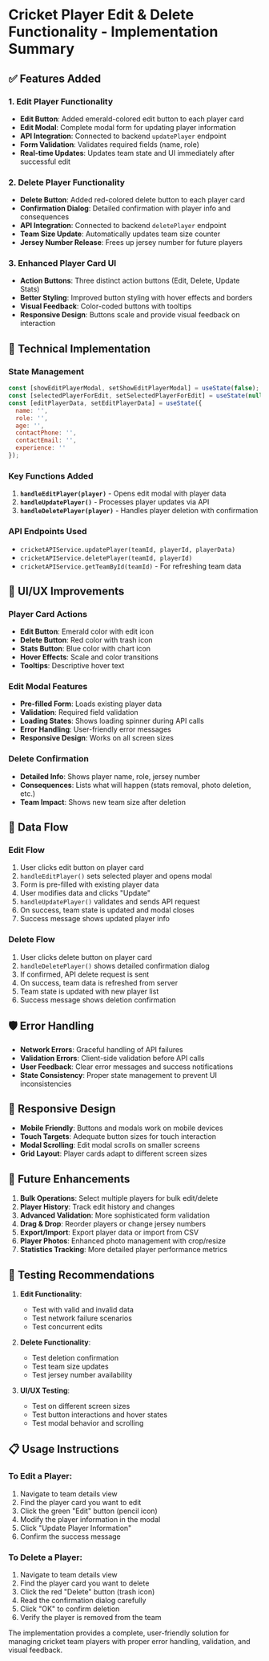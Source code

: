 # Cricket Player Edit & Delete Functionality - Implementation Summary

## ✅ Features Added

### 1. **Edit Player Functionality**
- **Edit Button**: Added emerald-colored edit button to each player card
- **Edit Modal**: Complete modal form for updating player information
- **API Integration**: Connected to backend `updatePlayer` endpoint
- **Form Validation**: Validates required fields (name, role)
- **Real-time Updates**: Updates team state and UI immediately after successful edit

### 2. **Delete Player Functionality**
- **Delete Button**: Added red-colored delete button to each player card
- **Confirmation Dialog**: Detailed confirmation with player info and consequences
- **API Integration**: Connected to backend `deletePlayer` endpoint
- **Team Size Update**: Automatically updates team size counter
- **Jersey Number Release**: Frees up jersey number for future players

### 3. **Enhanced Player Card UI**
- **Action Buttons**: Three distinct action buttons (Edit, Delete, Update Stats)
- **Better Styling**: Improved button styling with hover effects and borders
- **Visual Feedback**: Color-coded buttons with tooltips
- **Responsive Design**: Buttons scale and provide visual feedback on interaction

## 🔧 Technical Implementation

### State Management
```javascript
const [showEditPlayerModal, setShowEditPlayerModal] = useState(false);
const [selectedPlayerForEdit, setSelectedPlayerForEdit] = useState(null);
const [editPlayerData, setEditPlayerData] = useState({
  name: '',
  role: '',
  age: '',
  contactPhone: '',
  contactEmail: '',
  experience: ''
});
```

### Key Functions Added
1. **`handleEditPlayer(player)`** - Opens edit modal with player data
2. **`handleUpdatePlayer()`** - Processes player updates via API
3. **`handleDeletePlayer(player)`** - Handles player deletion with confirmation

### API Endpoints Used
- `cricketAPIService.updatePlayer(teamId, playerId, playerData)`
- `cricketAPIService.deletePlayer(teamId, playerId)`
- `cricketAPIService.getTeamById(teamId)` - For refreshing team data

## 🎨 UI/UX Improvements

### Player Card Actions
- **Edit Button**: Emerald color with edit icon
- **Delete Button**: Red color with trash icon  
- **Stats Button**: Blue color with chart icon
- **Hover Effects**: Scale and color transitions
- **Tooltips**: Descriptive hover text

### Edit Modal Features
- **Pre-filled Form**: Loads existing player data
- **Validation**: Required field validation
- **Loading States**: Shows loading spinner during API calls
- **Error Handling**: User-friendly error messages
- **Responsive Design**: Works on all screen sizes

### Delete Confirmation
- **Detailed Info**: Shows player name, role, jersey number
- **Consequences**: Lists what will happen (stats removal, photo deletion, etc.)
- **Team Impact**: Shows new team size after deletion

## 🔄 Data Flow

### Edit Flow
1. User clicks edit button on player card
2. `handleEditPlayer()` sets selected player and opens modal
3. Form is pre-filled with existing player data
4. User modifies data and clicks "Update"
5. `handleUpdatePlayer()` validates and sends API request
6. On success, team state is updated and modal closes
7. Success message shows updated player info

### Delete Flow
1. User clicks delete button on player card
2. `handleDeletePlayer()` shows detailed confirmation dialog
3. If confirmed, API delete request is sent
4. On success, team data is refreshed from server
5. Team state is updated with new player list
6. Success message shows deletion confirmation

## 🛡️ Error Handling

- **Network Errors**: Graceful handling of API failures
- **Validation Errors**: Client-side validation before API calls
- **User Feedback**: Clear error messages and success notifications
- **State Consistency**: Proper state management to prevent UI inconsistencies

## 📱 Responsive Design

- **Mobile Friendly**: Buttons and modals work on mobile devices
- **Touch Targets**: Adequate button sizes for touch interaction
- **Modal Scrolling**: Edit modal scrolls on smaller screens
- **Grid Layout**: Player cards adapt to different screen sizes

## 🔮 Future Enhancements

1. **Bulk Operations**: Select multiple players for bulk edit/delete
2. **Player History**: Track edit history and changes
3. **Advanced Validation**: More sophisticated form validation
4. **Drag & Drop**: Reorder players or change jersey numbers
5. **Export/Import**: Export player data or import from CSV
6. **Player Photos**: Enhanced photo management with crop/resize
7. **Statistics Tracking**: More detailed player performance metrics

## 🧪 Testing Recommendations

1. **Edit Functionality**:
   - Test with valid and invalid data
   - Test network failure scenarios
   - Test concurrent edits

2. **Delete Functionality**:
   - Test deletion confirmation
   - Test team size updates
   - Test jersey number availability

3. **UI/UX Testing**:
   - Test on different screen sizes
   - Test button interactions and hover states
   - Test modal behavior and scrolling

## 📋 Usage Instructions

### To Edit a Player:
1. Navigate to team details view
2. Find the player card you want to edit
3. Click the green "Edit" button (pencil icon)
4. Modify the player information in the modal
5. Click "Update Player Information"
6. Confirm the success message

### To Delete a Player:
1. Navigate to team details view
2. Find the player card you want to delete
3. Click the red "Delete" button (trash icon)
4. Read the confirmation dialog carefully
5. Click "OK" to confirm deletion
6. Verify the player is removed from the team

The implementation provides a complete, user-friendly solution for managing cricket team players with proper error handling, validation, and visual feedback.
